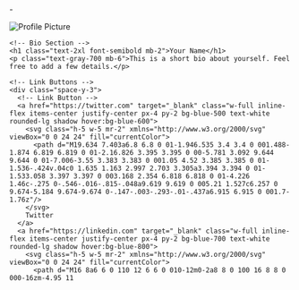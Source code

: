 -<!DOCTYPE html>
<html lang="en">
<head>
  <meta charset="UTF-8">
  <meta name="viewport" content="width=device-width, initial-scale=1.0">
  <title>Link in Bio</title>
  <link href="https://cdn.jsdelivr.net/npm/tailwindcss@2.2.19/dist/tailwind.min.css" rel="stylesheet">
</head>
<body class="bg-gray-100 flex items-center justify-center min-h-screen">

  <div class="max-w-md w-full mx-auto p-4 text-center">
    <!-- Profile Image -->
    <div class="mb-4">
      <img src="https://source.unsplash.com/random/150x150?profile" alt="Profile Picture" class="w-24 h-24 rounded-full mx-auto">
    </div>

    <!-- Bio Section -->
    <h1 class="text-2xl font-semibold mb-2">Your Name</h1>
    <p class="text-gray-700 mb-6">This is a short bio about yourself. Feel free to add a few details.</p>

    <!-- Link Buttons -->
    <div class="space-y-3">
      <!-- Link Button -->
      <a href="https://twitter.com" target="_blank" class="w-full inline-flex items-center justify-center px-4 py-2 bg-blue-500 text-white rounded-lg shadow hover:bg-blue-600">
        <svg class="h-5 w-5 mr-2" xmlns="http://www.w3.org/2000/svg" viewBox="0 0 24 24" fill="currentColor">
          <path d="M19.634 7.403a6.8 6.8 0 01-1.946.535 3.4 3.4 0 001.488-1.874 6.819 6.819 0 01-2.16.826 3.395 3.395 0 00-5.781 3.092 9.644 9.644 0 01-7.006-3.55 3.383 3.383 0 001.05 4.52 3.385 3.385 0 01-1.536-.424v.04c0 1.635 1.163 2.997 2.703 3.305a3.394 3.394 0 01-1.533.058 3.397 3.397 0 003.168 2.354 6.818 6.818 0 01-4.226 1.46c-.275 0-.546-.016-.815-.048a9.619 9.619 0 005.21 1.527c6.257 0 9.674-5.184 9.674-9.674 0-.147-.003-.293-.01-.437a6.915 6.915 0 001.7-1.76z"/>
        </svg>
        Twitter
      </a>
      <a href="https://linkedin.com" target="_blank" class="w-full inline-flex items-center justify-center px-4 py-2 bg-blue-700 text-white rounded-lg shadow hover:bg-blue-800">
        <svg class="h-5 w-5 mr-2" xmlns="http://www.w3.org/2000/svg" viewBox="0 0 24 24" fill="currentColor">
          <path d="M16 8a6 6 0 110 12 6 6 0 010-12m0-2a8 8 0 100 16 8 8 0 000-16zm-4.95 11
